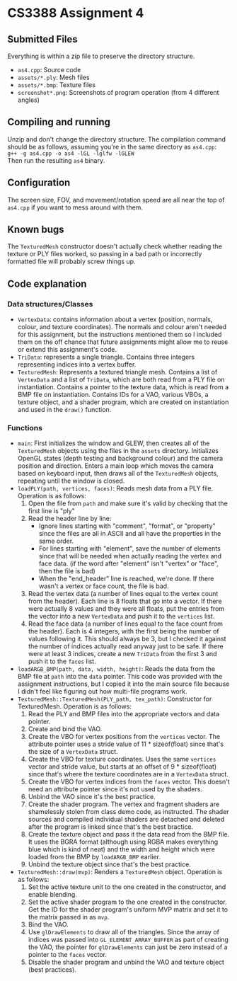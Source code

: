 # CS3388 Assignment 4
## Submitted Files
Everything is within a zip file to preserve the directory structure.
- `as4.cpp`: Source code
- `assets/*.ply`: Mesh files
- `assets/*.bmp`: Texture files
- `screenshot*.png`: Screenshots of program operation (from 4 different angles)

## Compiling and running
Unzip and don't change the directory structure. The compilation command should be as follows, assuming you're in the same directory as `as4.cpp`:  
`g++ -g as4.cpp -o as4 -lGL -lglfw -lGLEW`  
Then run the resulting `as4` binary.

## Configuration
The screen size, FOV, and movement/rotation speed are all near the top of `as4.cpp` if you want to mess around with them.

## Known bugs
The `TexturedMesh` constructor doesn't actually check whether reading the texture or PLY files worked, so passing in a bad path or incorrectly formatted file will probably screw things up.

## Code explanation
### Data structures/Classes
- `VertexData`: contains information about a vertex (position, normals, colour, and texture coordinates). The normals and colour aren't needed for this assignment, but the instructions mentioned them so I included them on the off chance that future assignments might allow me to reuse or extend this assignment's code.
- `TriData`: represents a single triangle. Contains three integers representing indices into a vertex buffer.
- `TexturedMesh`: Represents a textured triangle mesh. Contains a list of `VertexData` and a list of `TriData`, which are both read from a PLY file on instantiation. Contains a pointer to the texture data, which is read from a BMP file on instantiation. Contains IDs for a VAO, various VBOs, a texture object, and a shader program, which are created on instantiation and used in the `draw()` function.

### Functions
- `main`: First initializes the window and GLEW, then creates all of the `TexturedMesh` objects using the files in the `assets` directory. Initializes OpenGL states (depth testing and background colour) and the camera position and direction. Enters a main loop which moves the camera based on keyboard input, then draws all of the `TexturedMesh` objects, repeating until the window is closed.
- `loadPLY(path, vertices, faces)`: Reads mesh data from a PLY file. Operation is as follows:
	1. Open the file from `path` and make sure it's valid by checking that the first line is "ply"
	2. Read the header line by line:
		- Ignore lines starting with "comment", "format", or "property" since the files are all in ASCII and all have the properties in the same order.
		- For lines starting with "element", save the number of elements since that will be needed when actually reading the vertex and face data. (if the word after "element" isn't "vertex" or "face", then the file is bad)
		- When the "end_header" line is reached, we're done. If there wasn't a vertex or face count, the file is bad.
	3. Read the vertex data (a number of lines equal to the vertex count from the header). Each line is 8 floats that go into a vector. If there were actually 8 values and they were all floats, put the entries from the vector into a new `VertexData` and push it to the `vertices` list.
	4. Read the face data (a number of lines equal to the face count from the header). Each is 4 integers, with the first being the number of values following it. This should always be 3, but I checked it against the number of indices actually read anyway just to be safe. If there were at least 3 indices, create a new `TriData` from the first 3 and push it to the `faces` list.
- `loadARGB_BMP(path, data, width, height)`: Reads the data from the BMP file at `path` into the `data` pointer. This code was provided with the assignment instructions, but I copied it into the main source file because I didn't feel like figuring out how multi-file programs work.
- `TexturedMesh::TexturedMesh(PLY_path, tex_path)`: Constructor for TexturedMesh. Operation is as follows:
	1. Read the PLY and BMP files into the appropriate vectors and data pointer.
	2. Create and bind the VAO.
	3. Create the VBO for vertex positions from the `vertices` vector. The attribute pointer uses a stride value of 11 * sizeof(float) since that's the size of a `VertexData` struct.
	4. Create the VBO for texture coordinates. Uses the same `vertices` vector and stride value, but starts at an offset of 9 * sizeof(float) since that's where the texture coordinates are in a `VertexData` struct.
	5. Create the VBO for vertex indices from the `faces` vector. This doesn't need an attribute pointer since it's not used by the shaders.
	6. Unbind the VAO since it's the best practice.
	7. Create the shader program. The vertex and fragment shaders are shamelessly stolen from class demo code, as instructed. The shader sources and compiled individual shaders are detached and deleted after the program is linked since that's the best bractice.
	8. Create the texture object and pass it the data read from the BMP file. It uses the BGRA format (although using RGBA makes everything blue which is kind of neat) and the width and height which were loaded from the BMP by `loadARGB_BMP` earlier.
	9. Unbind the texture object since that's the best practice.
- `TexturedMesh::draw(mvp)`: Renders a `TexturedMesh` object. Operation is as follows:
	1. Set the active texture unit to the one created in the constructor, and enable blending.
	2. Set the active shader program to the one created in the constructor. Get the ID for the shader program's uniform MVP matrix and set it to the matrix passed in as `mvp`.
	3. Bind the VAO.
	4. Use `glDrawElements` to draw all of the triangles. Since the array of indices was passed into `GL_ELEMENT_ARRAY_BUFFER` as part of creating the VAO, the pointer for `glDrawElements` can just be zero instead of a pointer to the `faces` vector.
	5. Disable the shader program and unbind the VAO and texture object (best practices).